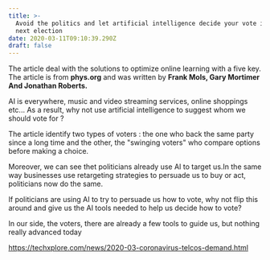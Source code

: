 ```yaml
---
title: >-
  Avoid the politics and let artificial intelligence decide your vote in the
  next election
date: 2020-03-11T09:10:39.290Z
draft: false
---
```

The article deal with the solutions to optimize online learning with a five key. The article is from **phys.org** and was written by **Frank Mols, Gary Mortimer And Jonathan Roberts.** 

AI is everywhere, music and video streaming services, online shoppings etc... As a result, why not use artificial intelligence to suggest whom we should vote for ?

The article identify two types of voters : the one who back the same party since a long time and the other, the "swinging voters" who compare options before making a choice. 

Moreover, we can see thet politicians already use AI to target us.In the same way businesses use retargeting strategies to persuade us to buy or act, politicians now do the same.

If politicians are using AI to try to persuade us how to vote, why not flip this around and give us the AI tools needed to help us decide how to vote?

In our side, the voters, there are already a few tools to guide us, but nothing really advanced today

<https://techxplore.com/news/2020-03-coronavirus-telcos-demand.html>